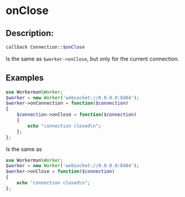 # onClose
## Description:
```php
callback Connection::$onClose
```

Is the same as ```$worker->onClose```, but only for the current connection.

## Examples

```php
use Workerman\Worker;
$worker = new Worker('websocket://0.0.0.0:8484');
$worker->onConnection = function($connection)
{
    $connection->onClose = function($connection)
    {
        echo "connection closed\n";
    };
};
```

Is the same as

```php
use Workerman\Worker;
$worker = new Worker('websocket://0.0.0.0:8484');
$worker->onClose = function($connection)
{
    echo "connection closed\n";
};
```

